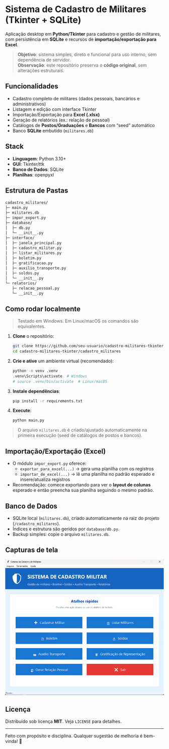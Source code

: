 # Sistema de Cadastro de Militares (Tkinter + SQLite)

Aplicação desktop em **Python/Tkinter** para cadastro e gestão de militares, com persistência em **SQLite** e recursos de **importação/exportação para Excel**.

> **Objetivo**: sistema simples, direto e funcional para uso interno, sem dependência de servidor.  
> **Observação**: este repositório preserva o **código original**, sem alterações estruturais.

## Funcionalidades
- Cadastro completo de militares (dados pessoais, bancários e administrativos)
- Listagem e edição com interface Tkinter
- Importação/Exportação para **Excel (.xlsx)**
- Geração de relatórios (ex.: relação de pessoal)
- Catálogos de **Postos/Graduações** e **Bancos** com “seed” automático
- Banco **SQLite** embutido (`militares.db`)

## Stack
- **Linguagem**: Python 3.10+  
- **GUI**: Tkinter/ttk  
- **Banco de Dados**: SQLite  
- **Planilhas**: openpyxl

## Estrutura de Pastas
```
cadastro_militares/
├─ main.py
├─ militares.db
├─ impor_export.py
├─ database/
│  ├─ db.py
│  └─ __init__.py
├─ interface/
│  ├─ janela_principal.py
│  ├─ cadastro_militar.py
│  ├─ listar_militares.py
│  ├─ boletim.py
│  ├─ gratificacao.py
│  ├─ auxilio_transporte.py
│  ├─ soldos.py
│  └─ __init__.py
└─ relatorios/
   ├─ relacao_pessoal.py
   └─ __init__.py
```

## Como rodar localmente
> Testado em Windows. Em Linux/macOS os comandos são equivalentes.

1. **Clone** o repositório:
   ```bash
   git clone https://github.com/seu-usuario/cadastro-militares-tkinter.git
   cd cadastro-militares-tkinter/cadastro_militares
   ```

2. **Crie e ative** um ambiente virtual (recomendado):
   ```bash
   python -m venv .venv
   .venv\Scripts\activate  # Windows
   # source .venv/bin/activate  # Linux/macOS
   ```

3. **Instale dependências**:
   ```bash
   pip install -r requirements.txt
   ```

4. **Execute**:
   ```bash
   python main.py
   ```

> O arquivo `militares.db` é criado/ajustado automaticamente na primeira execução (seed de catálogos de postos e bancos).

## Importação/Exportação (Excel)
- O módulo `impor_export.py` oferece:
  - `exportar_para_excel(...)` → gera uma planilha com os registros
  - `importar_de_excel(...)` → lê uma planilha no padrão esperado e insere/atualiza registros
- Recomendação: comece exportando para ver o **layout de colunas** esperado e então preencha sua planilha seguindo o mesmo padrão.

## Banco de Dados
- SQLite local (`militares.db`), criado automaticamente na raiz do projeto (`/cadastro_militares`).
- Índices e estrutura são geridos por `database/db.py`.
- Backup simples: copie o arquivo `militares.db`.

## Capturas de tela

![Tela inicial](docs/screenshot-home.png)


## Licença
Distribuído sob licença **MIT**. Veja `LICENSE` para detalhes.

---

Feito com propósito e disciplina. Qualquer sugestão de melhoria é bem-vinda! 🙌
